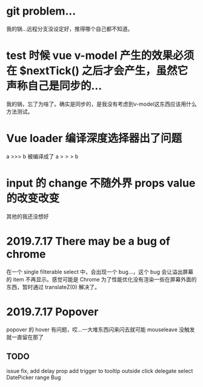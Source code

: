 # git problem...
我的锅...远程分支没设定好，推得哪个自己都不知道。
# test 时候 vue v-model 产生的效果必须在 $nextTick() 之后才会产生，虽然它声称自己是同步的...
我的锅，忘了为啥了。确实是同步的，是我没有考虑到v-model这东西应该用什么方法测试。
# Vue loader 编译深度选择器出了问题
a >>> b 被编译成了 a > > > b
# input 的 change 不随外界 props value 的改变改变
其他的我还没想好
# 2019.7.17 There may be a bug of chrome
在一个 single filterable select 中，会出现一个 bug...，这个 bug 会让溢出屏幕的 item 不再显示。感觉可能是 Chrome 为了性能优化没有渲染一些在屏幕外面的东西，暂时通过 translateZ(0) 解决了。
# 2019.7.17 Popover
popover 的 hover 有问题，哎...一大堆东西闪来闪去就可能 mouseleave 没触发就一直留在那了
## TODO
issue fix, add delay prop
add trigger to tooltip
outside click delegate select
DatePicker range Bug